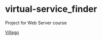 # virtual-service_finder
Project for Web Server course

<a href="https://dventurole.github.io/virtual-service_finder/">Villago</a>

